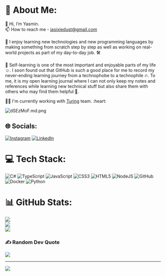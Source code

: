 # 💫 About Me:
👋 Hi, I’m Yasmin.<br>📫 How to reach me - jasixiedust@gmail.com<br><br>📖 I enjoy learning new technologies and new programming languages by making something from scratch step by step as well as working on real-world projects as part of my day-to-day job. 🛠<br><br>📖 Self-learning is one of the most important and enjoyable parts of my life ☺️. I soon found out that GitHub is such a good place for me to record my never-ending learning journey from a technophobe to a technophile 🔥. To me, it is my open learning journal where I can not only keep my notes and references while learning new technical stuff but also share them with others who may find them helpful 📔.

</P> 👨‍💻 I'm currently working with <a href="https://ituring.ir" target="blank">Turing</a> team. :heart: </P>

<img src="https://iili.io/dSEzMoF.md.png" alt="dSEzMoF.md.png" border="0" align="center">

## 🌐 Socials:
[![Instagram](https://img.shields.io/badge/Instagram-%23E4405F.svg?logo=Instagram&logoColor=white)](https://instagram.com/jasixiedust) [![LinkedIn](https://img.shields.io/badge/LinkedIn-%230077B5.svg?logo=linkedin&logoColor=white)](https://linkedin.com/in/jasixiedust) 

# 💻 Tech Stack:
![C#](https://img.shields.io/badge/c%23-%23239120.svg?style=plastic&logo=csharp&logoColor=white) ![TypeScript](https://img.shields.io/badge/typescript-%23007ACC.svg?style=plastic&logo=typescript&logoColor=white) ![JavaScript](https://img.shields.io/badge/javascript-%23323330.svg?style=plastic&logo=javascript&logoColor=%23F7DF1E) ![CSS3](https://img.shields.io/badge/css3-%231572B6.svg?style=plastic&logo=css3&logoColor=white) ![HTML5](https://img.shields.io/badge/html5-%23E34F26.svg?style=plastic&logo=html5&logoColor=white) ![NodeJS](https://img.shields.io/badge/node.js-6DA55F?style=plastic&logo=node.js&logoColor=white) ![GitHub](https://img.shields.io/badge/github-%23121011.svg?style=plastic&logo=github&logoColor=white) ![Docker](https://img.shields.io/badge/docker-%230db7ed.svg?style=plastic&logo=docker&logoColor=white) ![Python](https://img.shields.io/badge/python-3670A0?style=plastic&logo=python&logoColor=ffdd54)
# 📊 GitHub Stats:
![](https://github-readme-stats.vercel.app/api?username=jasixiedust&theme=rose&hide_border=true&include_all_commits=false&count_private=false)<br/>
![](https://github-readme-streak-stats.herokuapp.com/?user=jasixiedust&theme=rose&hide_border=true)<br/>
![](https://github-readme-stats.vercel.app/api/top-langs/?username=jasixiedust&theme=rose&hide_border=true&include_all_commits=false&count_private=false&layout=compact)

### ✍️ Random Dev Quote
![](https://quotes-github-readme.vercel.app/api?type=horizontal&theme=light)

---
[![](https://visitcount.itsvg.in/api?id=jasixiedust&icon=0&color=12)](https://visitcount.itsvg.in)

<!-- Proudly created with GPRM ( https://gprm.itsvg.in ) -->



